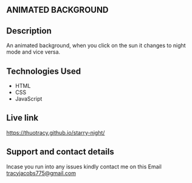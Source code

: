 ## ANIMATED BACKGROUND

## Description
An animated background, when you click on the sun it changes to night mode and vice versa.

## Technologies Used
* HTML
* CSS
* JavaScript

## Live link
https://thuotracy.github.io/starry-night/

## Support and contact details
Incase you run into any issues kindly contact me on this Email tracyjacobs775@gmail.com
